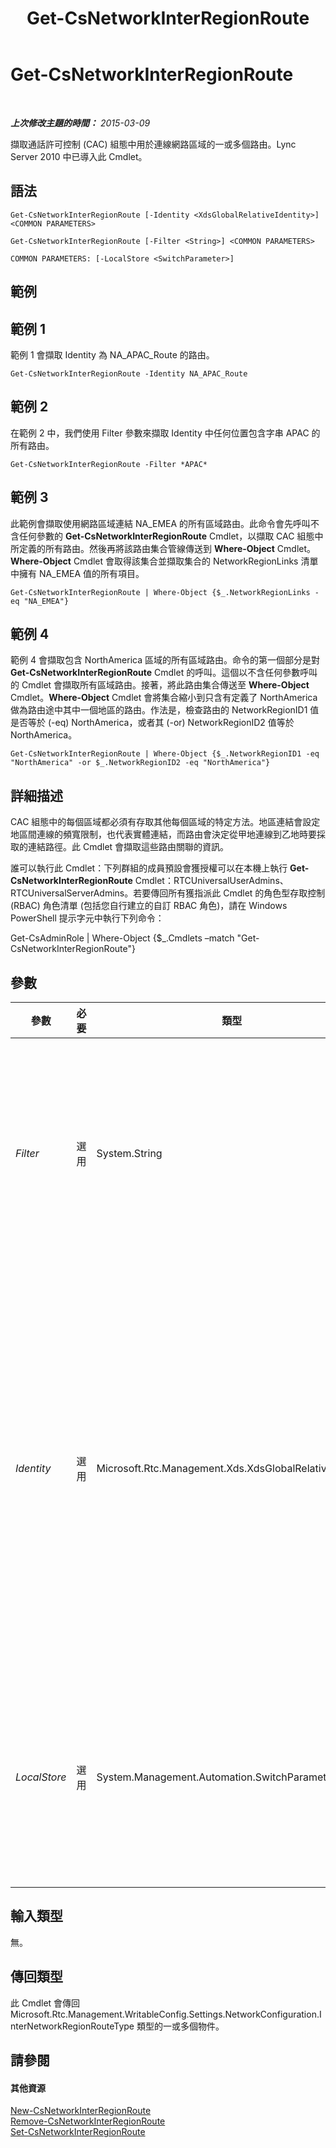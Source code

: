 ﻿---
title: Get-CsNetworkInterRegionRoute
TOCTitle: Get-CsNetworkInterRegionRoute
ms:assetid: 31c38d92-1cef-40fe-bd04-26e5b373703e
ms:mtpsurl: https://technet.microsoft.com/zh-tw/library/Gg425817(v=OCS.15)
ms:contentKeyID: 49290512
ms.date: 08/10/2015
mtps_version: v=OCS.15
ms.translationtype: HT
---

# Get-CsNetworkInterRegionRoute

 

_**上次修改主題的時間：** 2015-03-09_

擷取通話許可控制 (CAC) 組態中用於連線網路區域的一或多個路由。Lync Server 2010 中已導入此 Cmdlet。

## 語法

    Get-CsNetworkInterRegionRoute [-Identity <XdsGlobalRelativeIdentity>] <COMMON PARAMETERS>

    Get-CsNetworkInterRegionRoute [-Filter <String>] <COMMON PARAMETERS>

    COMMON PARAMETERS: [-LocalStore <SwitchParameter>]

## 範例

## 範例 1

範例 1 會擷取 Identity 為 NA\_APAC\_Route 的路由。

    Get-CsNetworkInterRegionRoute -Identity NA_APAC_Route

## 範例 2

在範例 2 中，我們使用 Filter 參數來擷取 Identity 中任何位置包含字串 APAC 的所有路由。

    Get-CsNetworkInterRegionRoute -Filter *APAC*

## 範例 3

此範例會擷取使用網路區域連結 NA\_EMEA 的所有區域路由。此命令會先呼叫不含任何參數的 **Get-CsNetworkInterRegionRoute** Cmdlet，以擷取 CAC 組態中所定義的所有路由。然後再將該路由集合管線傳送到 **Where-Object** Cmdlet。**Where-Object** Cmdlet 會取得該集合並擷取集合的 NetworkRegionLinks 清單中擁有 NA\_EMEA 值的所有項目。

    Get-CsNetworkInterRegionRoute | Where-Object {$_.NetworkRegionLinks -eq "NA_EMEA"}

## 範例 4

範例 4 會擷取包含 NorthAmerica 區域的所有區域路由。命令的第一個部分是對 **Get-CsNetworkInterRegionRoute** Cmdlet 的呼叫。這個以不含任何參數呼叫的 Cmdlet 會擷取所有區域路由。接著，將此路由集合傳送至 **Where-Object** Cmdlet。**Where-Object** Cmdlet 會將集合縮小到只含有定義了 NorthAmerica 做為路由途中其中一個地區的路由。作法是，檢查路由的 NetworkRegionID1 值是否等於 (-eq) NorthAmerica，或者其 (-or) NetworkRegionID2 值等於 NorthAmerica。

    Get-CsNetworkInterRegionRoute | Where-Object {$_.NetworkRegionID1 -eq "NorthAmerica" -or $_.NetworkRegionID2 -eq "NorthAmerica"}

## 詳細描述

CAC 組態中的每個區域都必須有存取其他每個區域的特定方法。地區連結會設定地區間連線的頻寬限制，也代表實體連結，而路由會決定從甲地連線到乙地時要採取的連結路徑。此 Cmdlet 會擷取這些路由關聯的資訊。

誰可以執行此 Cmdlet：下列群組的成員預設會獲授權可以在本機上執行 **Get-CsNetworkInterRegionRoute** Cmdlet：RTCUniversalUserAdmins、RTCUniversalServerAdmins。若要傳回所有獲指派此 Cmdlet 的角色型存取控制 (RBAC) 角色清單 (包括您自行建立的自訂 RBAC 角色)，請在 Windows PowerShell 提示字元中執行下列命令：

Get-CsAdminRole | Where-Object {$\_.Cmdlets –match "Get-CsNetworkInterRegionRoute"}

## 參數


<table>
<colgroup>
<col style="width: 25%" />
<col style="width: 25%" />
<col style="width: 25%" />
<col style="width: 25%" />
</colgroup>
<thead>
<tr class="header">
<th>參數</th>
<th>必要</th>
<th>類型</th>
<th>說明</th>
</tr>
</thead>
<tbody>
<tr class="odd">
<td><p><em>Filter</em></p></td>
<td><p>選用</p></td>
<td><p>System.String</p></td>
<td><p>字串，可讓您根據 Identity 值與當做值傳遞到此參數之萬用字元字串之間的比對來擷取路由。</p></td>
</tr>
<tr class="even">
<td><p><em>Identity</em></p></td>
<td><p>選用</p></td>
<td><p>Microsoft.Rtc.Management.Xds.XdsGlobalRelativeIdentity</p></td>
<td><p>您要擷取之網路區域路由的唯一識別碼。網路區域路由只會在全域範圍建立，因此，這個識別碼不需要指定範圍。而是包含一個字串，代表特定路由的唯一識別名稱。</p></td>
</tr>
<tr class="odd">
<td><p><em>LocalStore</em></p></td>
<td><p>選用</p></td>
<td><p>System.Management.Automation.SwitchParameter</p></td>
<td><p>從中央管理存放區的本機複本擷取網路區間路由資訊，而非從中央管理存放區本身擷取。</p></td>
</tr>
</tbody>
</table>


## 輸入類型

無。

## 傳回類型

此 Cmdlet 會傳回 Microsoft.Rtc.Management.WritableConfig.Settings.NetworkConfiguration.InterNetworkRegionRouteType 類型的一或多個物件。

## 請參閱

#### 其他資源

[New-CsNetworkInterRegionRoute](new-csnetworkinterregionroute.md)  
[Remove-CsNetworkInterRegionRoute](remove-csnetworkinterregionroute.md)  
[Set-CsNetworkInterRegionRoute](set-csnetworkinterregionroute.md)


